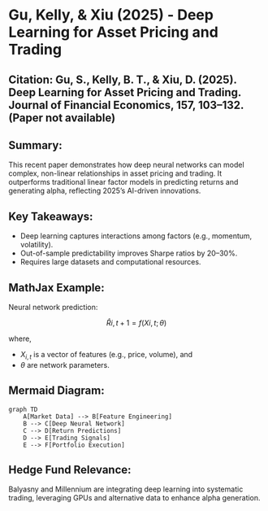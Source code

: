 # Gu, Kelly, & Xiu (2025) - Deep Learning for Asset Pricing and Trading
## Citation: Gu, S., Kelly, B. T., & Xiu, D. (2025). Deep Learning for Asset Pricing and Trading. Journal of Financial Economics, 157, 103–132. (__Paper not available__)

## Summary:
This recent paper demonstrates how deep neural networks can model complex, non-linear relationships in asset pricing and trading. It outperforms traditional linear factor models in predicting returns and generating alpha, reflecting 2025’s AI-driven innovations.

## Key Takeaways:
- Deep learning captures interactions among factors (e.g., momentum, volatility).
- Out-of-sample predictability improves Sharpe ratios by 20–30%.
- Requires large datasets and computational resources.

## MathJax Example:
Neural network prediction:

$$
\hat{R}{i,t+1} = f(X{i,t}; \theta)
$$

where,
- $X_{i,t}$ is a vector of features (e.g., price, volume), and
- $\theta$ are network parameters.

## Mermaid Diagram:
```mermaid
graph TD
    A[Market Data] --> B[Feature Engineering]
    B --> C[Deep Neural Network]
    C --> D[Return Predictions]
    D --> E[Trading Signals]
    E --> F[Portfolio Execution]
```

## Hedge Fund Relevance:
Balyasny and Millennium are integrating deep learning into systematic trading, leveraging GPUs and alternative data to enhance alpha generation.
